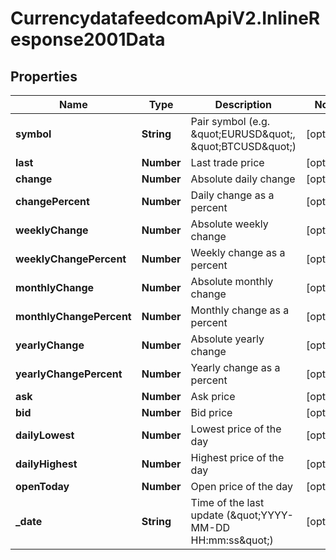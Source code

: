 # CurrencydatafeedcomApiV2.InlineResponse2001Data

## Properties
Name | Type | Description | Notes
------------ | ------------- | ------------- | -------------
**symbol** | **String** | Pair symbol (e.g. \&quot;EURUSD\&quot;, \&quot;BTCUSD\&quot;) | [optional] 
**last** | **Number** | Last trade price | [optional] 
**change** | **Number** | Absolute daily change | [optional] 
**changePercent** | **Number** | Daily change as a percent | [optional] 
**weeklyChange** | **Number** | Absolute weekly change | [optional] 
**weeklyChangePercent** | **Number** | Weekly change as a percent | [optional] 
**monthlyChange** | **Number** | Absolute monthly change | [optional] 
**monthlyChangePercent** | **Number** | Monthly change as a percent | [optional] 
**yearlyChange** | **Number** | Absolute yearly change | [optional] 
**yearlyChangePercent** | **Number** | Yearly change as a percent | [optional] 
**ask** | **Number** | Ask price | [optional] 
**bid** | **Number** | Bid price | [optional] 
**dailyLowest** | **Number** | Lowest price of the day | [optional] 
**dailyHighest** | **Number** | Highest price of the day | [optional] 
**openToday** | **Number** | Open price of the day | [optional] 
**_date** | **String** | Time of the last update (\&quot;YYYY-MM-DD HH:mm:ss\&quot;) | [optional] 
